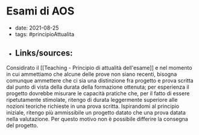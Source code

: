 # Esami di AOS
- date: 2021-08-25
- tags: #principioAttualita 
- Links/sources: 
	- 

Considirato il [[Teaching - Principio di attualità dell'esame]] e nel momento in cui ammettiamo che alcune delle prove non siano recenti, bisogna comunque ammettere che ci sia una distinzione fra progetto e prova scritta dal punto di vista della durata della formazione ottenuta; per esperienza il progetto dovrebbe misurare le capacità pratiche che, per il fatto di essere ripetutamente stimolate, ritengo di durata leggermente superiore alle nozioni teoriche richieste in una prova scritta. Ispirandomi al principio iniziale, ritengo più ammissibile un progetto datato che una prova datata nella valutazione. Per questo motivo non è possibile differire la consegna del progetto.